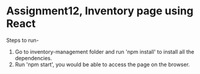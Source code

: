 # Assignment12, Inventory page using React

Steps to run-  
1. Go to inventory-management folder and run 'npm install' to install all the dependencies.
2. Run 'npm start', you would be able to access the page on the browser.
 
